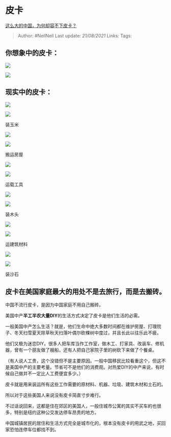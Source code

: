 # 皮卡
[这么大的中国，为何却容不下皮卡？](https://www.zhihu.com/question/48425484/answer/1766420041)


> Author: #NellNell 
Last update: *21/08/2021* 
Links:
Tags: 

  

## 你想象中的皮卡：

![](https://pic3.zhimg.com/50/v2-f7b84e2561369d7aafb1fa16bacb32da_720w.jpg?source=c8b7c179)

![](https://pic3.zhimg.com/80/v2-f7b84e2561369d7aafb1fa16bacb32da_720w.jpg?source=c8b7c179)

## 现实中的皮卡：

![](https://pic3.zhimg.com/50/v2-25316668061b5949e9a3e8c67a066a3b_720w.jpg?source=c8b7c179)

![](https://pic3.zhimg.com/80/v2-25316668061b5949e9a3e8c67a066a3b_720w.jpg?source=c8b7c179)

装玉米

  

![](https://pic1.zhimg.com/50/v2-422ac3b4209e6a1c77075b0024913f7f_720w.jpg?source=c8b7c179)

![](https://pic1.zhimg.com/80/v2-422ac3b4209e6a1c77075b0024913f7f_720w.jpg?source=c8b7c179)

搬运房屋

  

![](https://pic2.zhimg.com/50/v2-c11e1f0822cfa3c5b59b868866c546a5_720w.jpg?source=c8b7c179)

![](https://pic2.zhimg.com/80/v2-c11e1f0822cfa3c5b59b868866c546a5_720w.jpg?source=c8b7c179)

运载工具

  

![](https://pic1.zhimg.com/50/v2-677d29302d0face18eda4e46d55a8fe3_720w.jpg?source=c8b7c179)

![](https://pic1.zhimg.com/80/v2-677d29302d0face18eda4e46d55a8fe3_720w.jpg?source=c8b7c179)

装木头

  

![](https://pica.zhimg.com/50/v2-d731f0bc9f4fcfdc9992cbb7f6e0cfae_720w.jpg?source=c8b7c179)

![](https://pica.zhimg.com/80/v2-d731f0bc9f4fcfdc9992cbb7f6e0cfae_720w.jpg?source=c8b7c179)

运建筑材料

  

![](https://pica.zhimg.com/50/v2-d805d07b29e5ad0614086b829c84a607_720w.jpg?source=c8b7c179)

![](https://pica.zhimg.com/80/v2-d805d07b29e5ad0614086b829c84a607_720w.jpg?source=c8b7c179)

装沙石

## 皮卡在美国家庭最大的用处不是去旅行，而是去搬砖。

中国不流行皮卡，是因为中国家庭不用自己搬砖。

美国中产**半工半农大量DIY**的生活方式决定了皮卡是他们生活的必需。

一般美国中产怎么生活？就是，他们生命中绝大多数时间都在维护房屋、打理院子、冬天扫雪夏天除草秋天扫落叶偶尔砍棵树中度过，并且长此以往乐此不疲。

他们又极为迷恋DIY。很多人把车库当作工作室，做木工、打家具、改装车、修机器，曾有一个朋友做了艘船，还有人把自己家院子里的树砍下来做了个餐桌。

（有人说人工贵，这个没错但不是主要原因。一般中国移民比较看重这个，但这不是美国中产的主要考量。节省可不是他们的消费观。对热爱DIY的中产来说，有时候自己做并不一定比人工费便宜多少。）

皮卡就是用来装运所有这些工作需要的原材料、机器、垃圾、建筑木材和土石的。

所以对于这些美国人来说没有皮卡简直寸步难行。

不过话说回来，这都是住在郊区的美国人，一般住城市公寓的其实不买车的也很多，特别是纽约这种公交发达停车昂贵的地方。

中国城镇居民的居住和生活方式完全是城市化的，根本没有皮卡的用武之地，买回家恐怕连停车位都找不到。